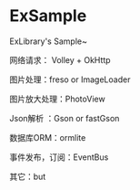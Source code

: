 # ExSample
ExLibrary's Sample~



网络请求： Volley + OkHttp




图片处理：freso  or ImageLoader



图片放大处理：PhotoView


Json解析 ：Gson or fastGson


数据库ORM：ormlite



事件发布，订阅：EventBus



其它：but












